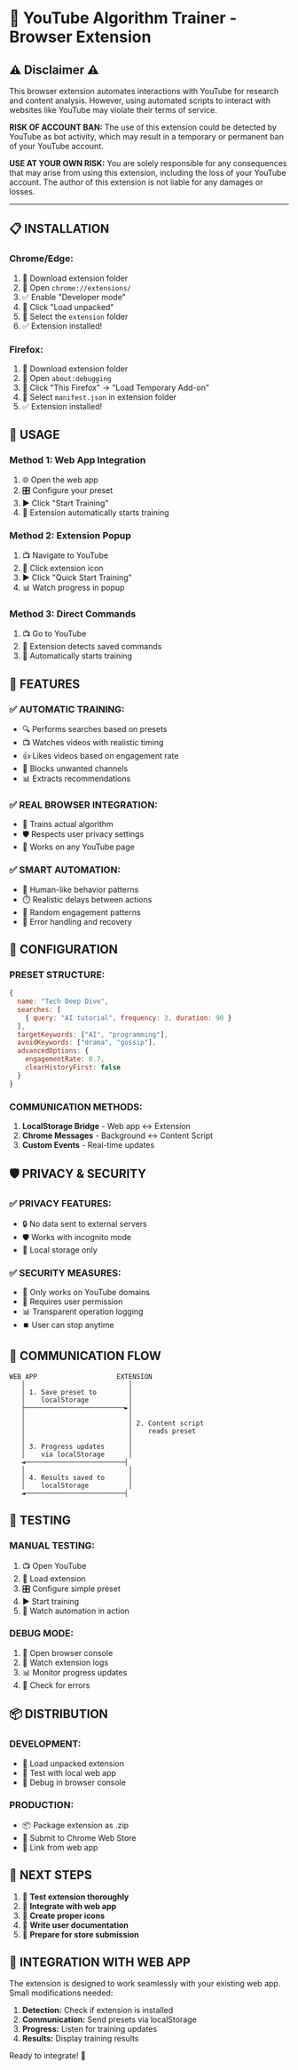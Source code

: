 # 🎯 YouTube Algorithm Trainer - Browser Extension

## ⚠️ Disclaimer ⚠️

This browser extension automates interactions with YouTube for research and content analysis. However, using automated scripts to interact with websites like YouTube may violate their terms of service.

**RISK OF ACCOUNT BAN:** The use of this extension could be detected by YouTube as bot activity, which may result in a temporary or permanent ban of your YouTube account.

**USE AT YOUR OWN RISK:** You are solely responsible for any consequences that may arise from using this extension, including the loss of your YouTube account. The author of this extension is not liable for any damages or losses.

---

## 📋 **INSTALLATION**

### **Chrome/Edge:**
1. 📁 Download extension folder
2. 🔧 Open `chrome://extensions/`
3. ✅ Enable "Developer mode"
4. 📂 Click "Load unpacked"
5. 📁 Select the `extension` folder
6. ✅ Extension installed!

### **Firefox:**
1. 📁 Download extension folder
2. 🔧 Open `about:debugging`
3. 📂 Click "This Firefox" → "Load Temporary Add-on"
4. 📁 Select `manifest.json` in extension folder
5. ✅ Extension installed!

## 🚀 **USAGE**

### **Method 1: Web App Integration**
1. 🌐 Open the web app
2. 🎛️ Configure your preset
3. ▶️ Click "Start Training"
4. 🔧 Extension automatically starts training

### **Method 2: Extension Popup**
1. 📺 Navigate to YouTube
2. 🔧 Click extension icon
3. ▶️ Click "Quick Start Training"
4. 📊 Watch progress in popup

### **Method 3: Direct Commands**
1. 📺 Go to YouTube
2. 🔧 Extension detects saved commands
3. 🤖 Automatically starts training

## 🎯 **FEATURES**

### **✅ AUTOMATIC TRAINING:**
- 🔍 Performs searches based on presets
- 📺 Watches videos with realistic timing
- 👍 Likes videos based on engagement rate
- 🚫 Blocks unwanted channels
- 📊 Extracts recommendations

### **✅ REAL BROWSER INTEGRATION:**
- 🎯 Trains actual algorithm
- 🛡️ Respects user privacy settings
- 📱 Works on any YouTube page

### **✅ SMART AUTOMATION:**
- 🤖 Human-like behavior patterns
- ⏱️ Realistic delays between actions
- 🎲 Random engagement patterns
- 🔄 Error handling and recovery

## 🔧 **CONFIGURATION**

### **PRESET STRUCTURE:**
```javascript
{
  name: "Tech Deep Dive",
  searches: [
    { query: "AI tutorial", frequency: 3, duration: 90 }
  ],
  targetKeywords: ["AI", "programming"],
  avoidKeywords: ["drama", "gossip"],
  advancedOptions: {
    engagementRate: 0.7,
    clearHistoryFirst: false
  }
}
```

### **COMMUNICATION METHODS:**
1. **LocalStorage Bridge** - Web app ↔ Extension
2. **Chrome Messages** - Background ↔ Content Script
3. **Custom Events** - Real-time updates

## 🛡️ **PRIVACY & SECURITY**

### **✅ PRIVACY FEATURES:**
- 🔒 No data sent to external servers
- 🛡️ Works with incognito mode
- 📱 Local storage only

### **✅ SECURITY MEASURES:**
- 🎯 Only works on YouTube domains
- 🔧 Requires user permission
- 📊 Transparent operation logging
- ⏹️ User can stop anytime

## 🔄 **COMMUNICATION FLOW**

```
WEB APP                    EXTENSION
   │                          │
   │ 1. Save preset to        │
   │    localStorage          │
   ├─────────────────────────►│
   │                          │
   │                          │ 2. Content script
   │                          │    reads preset
   │                          │
   │ 3. Progress updates      │
   │    via localStorage      │
   ◄─────────────────────────┤
   │                          │
   │ 4. Results saved to      │
   │    localStorage          │
   ◄─────────────────────────┤
```

## 🧪 **TESTING**

### **MANUAL TESTING:**
1. 📺 Open YouTube
2. 🔧 Load extension
3. 🎛️ Configure simple preset
4. ▶️ Start training
5. 👀 Watch automation in action

### **DEBUG MODE:**
1. 🔧 Open browser console
2. 👀 Watch extension logs
3. 📊 Monitor progress updates
4. 🐛 Check for errors

## 📦 **DISTRIBUTION**

### **DEVELOPMENT:**
- 📁 Load unpacked extension
- 🔧 Test with local web app
- 🐛 Debug in browser console

### **PRODUCTION:**
- 📦 Package extension as .zip
- 🏪 Submit to Chrome Web Store
- 🔗 Link from web app

## 🎯 **NEXT STEPS**

1. 🧪 **Test extension thoroughly**
2. 🔗 **Integrate with web app**
3. 🎨 **Create proper icons**
4. 📝 **Write user documentation**
5. 🏪 **Prepare for store submission**

## 🤝 **INTEGRATION WITH WEB APP**

The extension is designed to work seamlessly with your existing web app. Small modifications needed:

1. **Detection:** Check if extension is installed
2. **Communication:** Send presets via localStorage
3. **Progress:** Listen for training updates
4. **Results:** Display training results

Ready to integrate! 🚀
